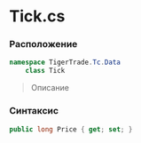 
# Tick.cs
### Расположение
```csharp
namespace TigerTrade.Tc.Data  
    class Tick
```

> Описание

### Синтаксис
```csharp
public long Price { get; set; }
```
